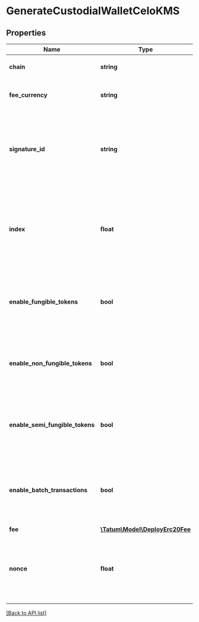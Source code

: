 # GenerateCustodialWalletCeloKMS

## Properties

Name | Type | Description | Notes
------------ | ------------- | ------------- | -------------
**chain** | **string** | Blockchain to work with. |
**fee_currency** | **string** | Currency to pay for transaction gas |
**signature_id** | **string** | Identifier of the private key associated in signing application. Private key, or signature Id must be present. |
**index** | **float** | If signatureId is mnemonic-based, this is the index to the specific address from that mnemonic. | [optional]
**enable_fungible_tokens** | **bool** | If address should support ERC20 tokens, it should be marked as true. |
**enable_non_fungible_tokens** | **bool** | If address should support ERC721 tokens, it should be marked as true. |
**enable_semi_fungible_tokens** | **bool** | If address should support ERC1155 tokens, it should be marked as true. |
**enable_batch_transactions** | **bool** | If address should support batch transfers of the assets, it should be marked as true. |
**fee** | [**\Tatum\Model\DeployErc20Fee**](DeployErc20Fee.md) |  | [optional]
**nonce** | **float** | Nonce to be set to the transaction. If not present, last known nonce will be used. | [optional]

[[Back to API list]](../../README.md#api-endpoints)
